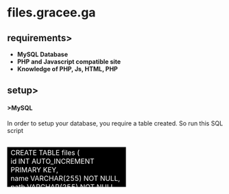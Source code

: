 <h1>files.gracee.ga</h1>
<h2>requirements&gt;</h2>
<ul>
<li><strong>MySQL Database</strong></li>
<li><strong>PHP and Javascript compatible site</strong></li>
<li><strong>Knowledge of PHP, Js, HTML, PHP</strong></li>
</ul>
<h2>setup&gt;</h2>
<h4>&gt;MySQL</h4>
<p>In order to setup your database, you require a table created. So run this SQL script</p>
<table style="width: 54.9716%; border-collapse: collapse; background-color: black; float: left; height: 93px;" border="0">
<tbody>
<tr>
<td style="width: 100%;"><span style="color: #ffffff;">CREATE TABLE files (</span><br /><span style="color: #ffffff;">id INT AUTO_INCREMENT PRIMARY KEY,</span><br /><span style="color: #ffffff;">name VARCHAR(255) NOT NULL,</span><br /><span style="color: #ffffff;">path VARCHAR(255) NOT NULL,</span><br /><span style="color: #ffffff;">created_at TIMESTAMP DEFAULT CURRENT_TIMESTAMP</span><br /><span style="color: #ffffff;">);</span></td>
</tr>
</tbody>
</table>
<p>&nbsp;</p>
